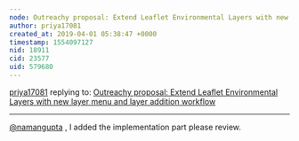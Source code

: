 ```yaml
---
node: Outreachy proposal: Extend Leaflet Environmental Layers with new layer menu and layer addition workflow
author: priya17081
created_at: 2019-04-01 05:38:47 +0000
timestamp: 1554097127
nid: 18911
cid: 23577
uid: 579680
---
```




[priya17081](../profile/priya17081) replying to: [Outreachy proposal: Extend Leaflet Environmental Layers with new layer menu and layer addition workflow](../notes/priya17081/03-31-2019/outreachy-proposal-extend-leaflet-environmental-layers-with-new-layer-menu-and-layer-addition-workflow)

----
 [@namangupta](/profile/namangupta) , I added the implementation part please review.